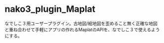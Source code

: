 # nako3_plugin_Maplat
なでしこ３用ユーザープラグイン。古地図/絵地図を歪めること無く正確な地図と重ね合わせて手軽にアプリの作れるMaplatのAPIを、なでしこ３で使えるようにする。
